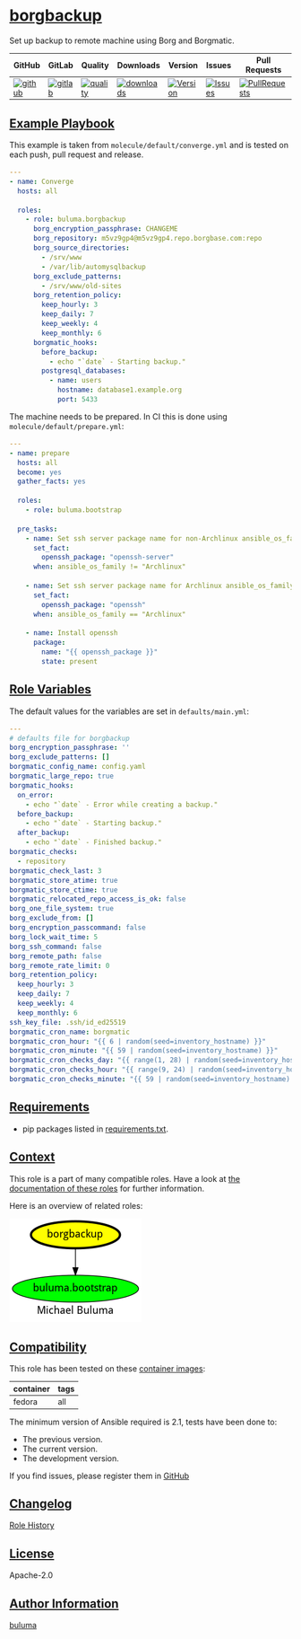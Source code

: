 # [borgbackup](#borgbackup)

Set up backup to remote machine using Borg and Borgmatic.

|GitHub|GitLab|Quality|Downloads|Version|Issues|Pull Requests|
|------|------|-------|---------|-------|------|-------------|
|[![github](https://github.com/buluma/ansible-role-borgbackup/workflows/Ansible%20Molecule/badge.svg)](https://github.com/buluma/ansible-role-borgbackup/actions)|[![gitlab](https://gitlab.com/buluma/ansible-role-borgbackup/badges/master/pipeline.svg)](https://gitlab.com/buluma/ansible-role-borgbackup)|[![quality](https://img.shields.io/ansible/quality/60305)](https://galaxy.ansible.com/buluma/borgbackup)|[![downloads](https://img.shields.io/ansible/role/d/60305)](https://galaxy.ansible.com/buluma/borgbackup)|[![Version](https://img.shields.io/github/release/buluma/ansible-role-borgbackup.svg)](https://github.com/buluma/ansible-role-borgbackup/releases/)|[![Issues](https://img.shields.io/github/issues/buluma/ansible-role-borgbackup.svg)](https://github.com/buluma/ansible-role-borgbackup/issues/)|[![PullRequests](https://img.shields.io/github/issues-pr-closed-raw/buluma/ansible-role-borgbackup.svg)](https://github.com/buluma/ansible-role-borgbackup/pulls/)|

## [Example Playbook](#example-playbook)

This example is taken from `molecule/default/converge.yml` and is tested on each push, pull request and release.
```yaml
---
- name: Converge
  hosts: all

  roles:
    - role: buluma.borgbackup
      borg_encryption_passphrase: CHANGEME
      borg_repository: m5vz9gp4@m5vz9gp4.repo.borgbase.com:repo
      borg_source_directories:
        - /srv/www
        - /var/lib/automysqlbackup
      borg_exclude_patterns:
        - /srv/www/old-sites
      borg_retention_policy:
        keep_hourly: 3
        keep_daily: 7
        keep_weekly: 4
        keep_monthly: 6
      borgmatic_hooks:
        before_backup:
          - echo "`date` - Starting backup."
        postgresql_databases:
          - name: users
            hostname: database1.example.org
            port: 5433
```

The machine needs to be prepared. In CI this is done using `molecule/default/prepare.yml`:
```yaml
---
- name: prepare
  hosts: all
  become: yes
  gather_facts: yes

  roles:
    - role: buluma.bootstrap

  pre_tasks:
    - name: Set ssh server package name for non-Archlinux ansible_os_family
      set_fact:
        openssh_package: "openssh-server"
      when: ansible_os_family != "Archlinux"

    - name: Set ssh server package name for Archlinux ansible_os_family
      set_fact:
        openssh_package: "openssh"
      when: ansible_os_family == "Archlinux"

    - name: Install openssh
      package:
        name: "{{ openssh_package }}"
        state: present
```


## [Role Variables](#role-variables)

The default values for the variables are set in `defaults/main.yml`:
```yaml
---
# defaults file for borgbackup
borg_encryption_passphrase: ''
borg_exclude_patterns: []
borgmatic_config_name: config.yaml
borgmatic_large_repo: true
borgmatic_hooks:
  on_error:
    - echo "`date` - Error while creating a backup."
  before_backup:
    - echo "`date` - Starting backup."
  after_backup:
    - echo "`date` - Finished backup."
borgmatic_checks:
  - repository
borgmatic_check_last: 3
borgmatic_store_atime: true
borgmatic_store_ctime: true
borgmatic_relocated_repo_access_is_ok: false
borg_one_file_system: true
borg_exclude_from: []
borg_encryption_passcommand: false
borg_lock_wait_time: 5
borg_ssh_command: false
borg_remote_path: false
borg_remote_rate_limit: 0
borg_retention_policy:
  keep_hourly: 3
  keep_daily: 7
  keep_weekly: 4
  keep_monthly: 6
ssh_key_file: .ssh/id_ed25519
borgmatic_cron_name: borgmatic
borgmatic_cron_hour: "{{ 6 | random(seed=inventory_hostname) }}"
borgmatic_cron_minute: "{{ 59 | random(seed=inventory_hostname) }}"
borgmatic_cron_checks_day: "{{ range(1, 28) | random(seed=inventory_hostname) }}"
borgmatic_cron_checks_hour: "{{ range(9, 24) | random(seed=inventory_hostname) }}"
borgmatic_cron_checks_minute: "{{ 59 | random(seed=inventory_hostname) }}"
```

## [Requirements](#requirements)

- pip packages listed in [requirements.txt](https://github.com/buluma/ansible-role-borgbackup/blob/main/requirements.txt).


## [Context](#context)

This role is a part of many compatible roles. Have a look at [the documentation of these roles](https://buluma.github.io/) for further information.

Here is an overview of related roles:

![dependencies](https://raw.githubusercontent.com/buluma/ansible-role-borgbackup/png/requirements.png "Dependencies")

## [Compatibility](#compatibility)

This role has been tested on these [container images](https://hub.docker.com/u/buluma):

|container|tags|
|---------|----|
|fedora|all|

The minimum version of Ansible required is 2.1, tests have been done to:

- The previous version.
- The current version.
- The development version.



If you find issues, please register them in [GitHub](https://github.com/buluma/ansible-role-borgbackup/issues)

## [Changelog](#changelog)

[Role History](https://github.com/buluma/ansible-role-borgbackup/blob/master/CHANGELOG.md)

## [License](#license)

Apache-2.0

## [Author Information](#author-information)

[buluma](https://buluma.github.io/)
